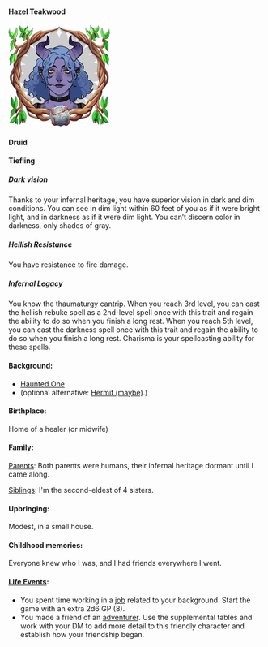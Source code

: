 #### Hazel Teakwood
![Hazel Teakwood Character Token](../attachments/character%20images/hazel-teakwood_token.png)
#### Druid
#### Tiefling
##### Dark vision
Thanks to your infernal heritage, you have superior vision in dark and dim conditions. You can see in dim light within 60 feet of you as if it were bright light, and in darkness as if it were dim light. You can’t discern color in darkness, only shades of gray.
##### Hellish Resistance
You have resistance to fire damage.
##### Infernal Legacy
You know the thaumaturgy cantrip. When you reach 3rd level, you can cast the hellish rebuke spell as a 2nd-level spell once with this trait and regain the ability to do so when you finish a long rest. When you reach 5th level, you can cast the darkness spell once with this trait and regain the ability to do so when you finish a long rest. Charisma is your spellcasting ability for these spells.
#### Background:
- [Haunted One](Haunted%20One.md)
- (optional alternative: [Hermit (maybe)](Hermit%20(maybe).md).)
#### Birthplace:
Home of a healer (or midwife)
#### Family:
[Parents](Family#Parents): Both parents were humans, their infernal heritage dormant until I came along.

[Siblings](Family#Siblings): I'm the second-eldest of 4 sisters.
#### Upbringing:
Modest, in a small house.
#### Childhood memories:
Everyone knew who I was, and I had friends everywhere I went.
#### [Life Events](Life%20Events.md):
- You spent time working in a [job](Life%20Events#Job) related to your background. Start the game with an extra 2d6 GP (8).
- You made a friend of an [adventurer](Life%20Events.md#Adventurer). Use the supplemental tables and work with your DM to add more detail to this friendly character and establish how your friendship began.